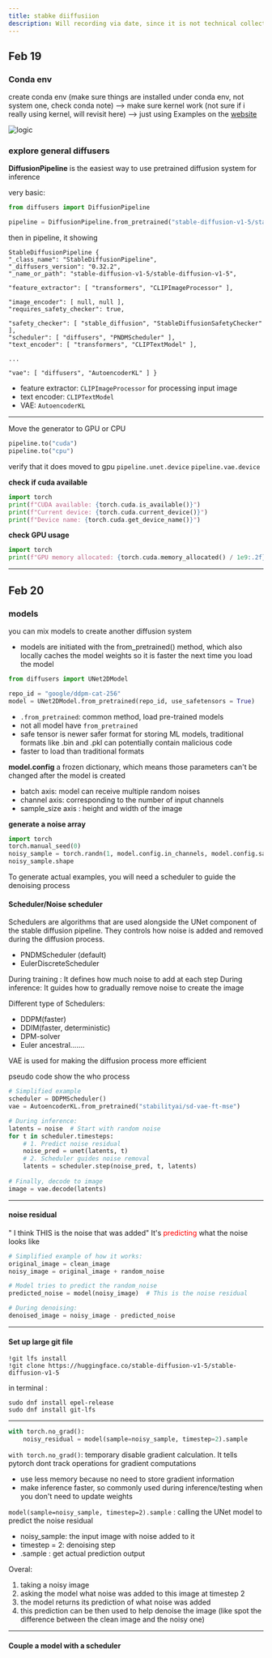 ```yaml
---
title: stabke diiffusiion
description: Will recording via date, since it is not technical collection anymore
---
```


## Feb 19
### Conda env 
create conda env (make sure things are installed under conda env, not system one, check conda note) --> make sure kernel work (not sure if i really using kernel, will revisit here) --> just using Examples on the [website](https://huggingface.co/stabilityai/stable-diffusion-2-1)


![logic](https://huggingface.co/datasets/huggingface/documentation-images/resolve/main/blog/lora-assets/latent-diffusion.png)


### explore general diffusers
**DiffusionPipeline** is the easiest way to use pretrained diffusion system for inference


very basic:
```python
from diffusers import DiffusionPipeline

pipeline = DiffusionPipeline.from_pretrained("stable-diffusion-v1-5/stable-diffusion-v1-5", use_safetensors=True)
```

then in pipeline, it showing 
```
StableDiffusionPipeline { 
"_class_name": "StableDiffusionPipeline", 
"_diffusers_version": "0.32.2", 
"_name_or_path": "stable-diffusion-v1-5/stable-diffusion-v1-5", 

"feature_extractor": [ "transformers", "CLIPImageProcessor" ], 

"image_encoder": [ null, null ], 
"requires_safety_checker": true, 

"safety_checker": [ "stable_diffusion", "StableDiffusionSafetyChecker" ], 
"scheduler": [ "diffusers", "PNDMScheduler" ], 
"text_encoder": [ "transformers", "CLIPTextModel" ],

...

"vae": [ "diffusers", "AutoencoderKL" ] }
```

* feature extractor: `CLIPImageProcessor` for processing input image
* text encoder: `CLIPTextModel`
* VAE: `AutoencoderKL`
---


Move the generator to GPU or CPU
```python
pipeline.to("cuda")
pipeline.to("cpu")
```

verify that it does moved to gpu
`pipeline.unet.device`  `pipeline.vae.device`

**check if cuda available**
```python
import torch
print(f"CUDA available: {torch.cuda.is_available()}")
print(f"Current device: {torch.cuda.current_device()}")
print(f"Device name: {torch.cuda.get_device_name()}")
```

**check GPU usage**
```python
import torch
print(f"GPU memory allocated: {torch.cuda.memory_allocated() / 1e9:.2f} GB")
```

---

## Feb 20

### models
you can mix models to create another diffusion system

* models are initiated with the from_pretrained() method, which also locally caches the model weights so it is faster the next time you load the model



```python
from diffusers import UNet2DModel

repo_id = "google/ddpm-cat-256"
model = UNet2DModel.from_pretrained(repo_id, use_safetensors = True)
```

* `.from_pretrained`: common method, load pre-trained models
* not all model have `from_pretrained`
* safe tensor is newer safer format for storing ML models, traditional formats like .bin and .pkl can potentially contain malicious code
* faster to load than traditional formats

**model.config**
a frozen dictionary, which means those parameters can't be changed after the model is created

* batch axis: model can receive multiple random noises
* channel axis: corresponding to the number of input channels
* sample_size axis : height and width of the image

**generate a noise array**
```python
import torch
torch.manual_seed(0)
noisy_sample = torch.randn(1, model.config.in_channels, model.config.sample_size, model.config.sample_size)
noisy_sample.shape
```


To generate actual examples, you will need a scheduler to guide the denoising process
#### Scheduler/Noise scheduler
Schedulers are algorithms that are used alongside the UNet component of the stable diffusion pipeline. They controls how noise is added and removed during the diffusion process.
* PNDMScheduler (default)
* EulerDiscreteScheduler

During training : It defines how much noise to add at each step
During inference: It guides how to gradually remove noise to create the image

Different type of Schedulers:
* DDPM(faster)
* DDIM(faster, deterministic)
* DPM-solver
* Euler ancestral.......


VAE  is used for making the diffusion process more efficient


pseudo code show the who process
```python
# Simplified example
scheduler = DDPMScheduler()
vae = AutoencoderKL.from_pretrained("stabilityai/sd-vae-ft-mse")

# During inference:
latents = noise  # Start with random noise
for t in scheduler.timesteps:
    # 1. Predict noise residual
    noise_pred = unet(latents, t)
    # 2. Scheduler guides noise removal
    latents = scheduler.step(noise_pred, t, latents)
    
# Finally, decode to image
image = vae.decode(latents)
```

---
#### noise residual

" I think THIS is the noise that was added"
It's <font color = "red">predicting</font> what the noise  looks like

```python
# Simplified example of how it works:
original_image = clean_image
noisy_image = original_image + random_noise

# Model tries to predict the random_noise
predicted_noise = model(noisy_image)  # This is the noise residual

# During denoising:
denoised_image = noisy_image - predicted_noise
```
---
#### Set up large git file
```
!git lfs install
!git clone https://huggingface.co/stable-diffusion-v1-5/stable-diffusion-v1-5
```
in terminal :
```
sudo dnf install epel-release
sudo dnf install git-lfs
```


---
```python
with torch.no_grad():
    noisy_residual = model(sample=noisy_sample, timestep=2).sample
```

`with torch.no_grad()`: temporary disable gradient calculation. It tells pytorch dont track operations for gradient computations
* use less memory because no need to store gradient information
* make inference faster, so commonly used during inference/testing when you don't need to update weights


`model(sample=noisy_sample, timestep=2).sample` :
calling the UNet model to predict the noise residual
* noisy_sample: the input image with noise added to it 
* timestep = 2: denoising step
* .sample : get actual prediction output

Overal: 
1. taking  a noisy image
2. asking the model what noise was added to this image at timestep 2
3. the model returns its prediction of what noise was added
4. this prediction can be then used to help denoise the image
(like spot the difference between the clean image and the noisy one)


---
#### Couple a model with a scheduler
